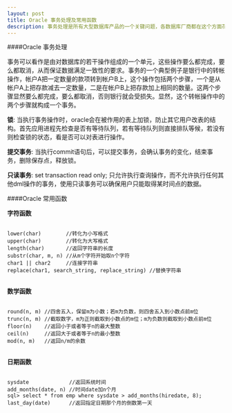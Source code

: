 ```yaml
---
layout: post 
title: Oracle 事务处理及常用函数 
description: 事务处理是所有大型数据库产品的一个关键问题，各数据库厂商都在这个方面花费了很大精力，不同的事务处理方式会导致数据库性能和功能上的巨大差异。事务处理也是数据库管理员与数据库应用程序开发人员必须深刻理解的一个问题，对这个问题的疏忽可能会导致应用程序逻辑错误以及效率低下。 
---
```


####Oracle 事务处理 

<div class="block-blue">
事务可以看作是由对数据库的若干操作组成的一个单元，这些操作要么都完成，要么都取消，从而保证数据满足一致性的要求。事务的一个典型例子是银行中的转帐操作，帐户A把一定数量的款项转到帐户B上，这个操作包括两个步骤，一个是从帐户A上把存款减去一定数量，二是在帐户B上把存款加上相同的数量。这两个步骤显然要么都完成，要么都取消，否则银行就会受损失。显然，这个转帐操作中的两个步骤就构成一个事务。
</div>

<span class="circle"></span><b>锁</b>: 当执行事务操作时，oracle会在被作用的表上加锁，防止其它用户改表的结构。首先应用进程先检查是否有等待队列，若有等待队列则直接排队等候，若没有则检查锁的状态，看是否可以对表进行操作。

<span class="circle"></span><b>提交事务</b>: 当执行commit语句后，可以提交事务，会确认事务的变化，结束事务，删除保存点，释放锁。

<span class="circle"></span><b>只读事务</b>: set transaction read only; 只允许执行查询操作，而不允许执行任何其他dml操作的事务，使用只读事务可以确保用户只能取得某时间点的数据。 

####Oracle 常用函数

<span class="circle"></span><b>字符函数</b>

<pre>
<code id='code-customize'>
lower(char)        //转化为小写格式
upper(char)        //转化为大写格式
length(char)       //返回字符串的长度
substr(char, m, n) //从m个字符开始取n个字符
char1 || char2     //连接字符串
replace(char1, search_string, replace_string) //替换字符串
</code>
</pre>

<span class="circle"></span><b>数学函数</b>

<pre>
<code id='code-customize'>
round(n, m) //四舍五入，保留m为小数；若m为负数，则四舍五入到小数点前m位
trunc(n, m) //截取数字，m为正则截取到小数点的m位；m为负数则截取到小数点前m位
floor(n)    //返回小于或者等于n的最大整数
ceil(n)     //返回大于或者等于n的最小整数
mod(n, m)   //返回n/m的余数
</code>
</pre>

<span class="circle"></span><b>日期函数</b>

<pre>
<code id='code-customize'>
sysdate             //返回系统时间
add_months(date, n) //时间date加n个月   
sql> select * from emp where sysdate > add_months(hiredate, 8);
last_day(date)      //返回指定日期那个月的倒数第一天
</code>
</pre>

